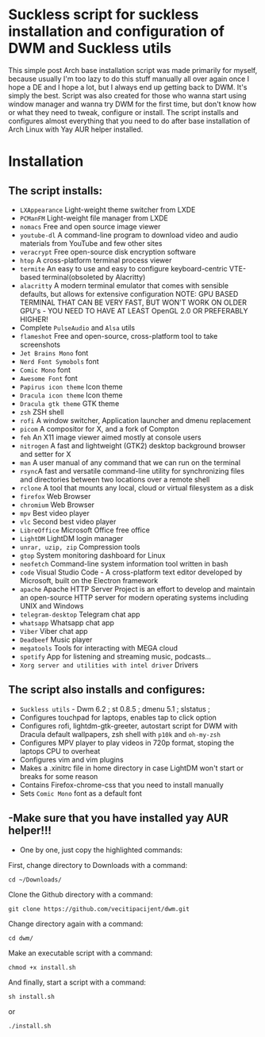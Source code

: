 # Suckless script for suckless installation and configuration of DWM and Suckless utils

This simple post Arch base installation script was made primarily for myself, because usually I'm too lazy to do this stuff manually all over again once I hope a DE and I hope a lot, but I always end up getting back to DWM. It's simply the best. Script was also created for those who wanna start using window manager and wanna try DWM for the first time, but don't know how or what they need to tweak, configure or install. The script installs and configures almost everything that you need to do after base installation of Arch Linux with Yay AUR helper installed.
                     
# Installation

## The script installs:
* `LXAppearance` Light-weight theme switcher from LXDE
* `PCManFM` Light-weight file manager from LXDE
* `nomacs` Free and open source image viewer
* `youtube-dl` A command-line program to download video and audio materials from YouTube and few other sites
* `veracrypt` Free open-source disk encryption software
* `htop`  A cross-platform terminal process viewer
* `termite` An easy to use and easy to configure keyboard-centric VTE-based terminal(obsoleted by Alacritty)
* `alacritty` A modern terminal emulator that comes with sensible defaults, but allows for extensive configuration NOTE: GPU BASED TERMINAL THAT CAN BE VERY FAST, BUT WON'T WORK ON OLDER GPU's - YOU NEED TO HAVE AT LEAST OpenGL 2.0 OR PREFERABLY HIGHER!
* Complete `PulseAudio` and `Alsa` utils
* `flameshot` Free and open-source, cross-platform tool to take screenshots
* `Jet Brains Mono` font
* `Nerd Font Symobols` font
* `Comic Mono` font
* `Awesome Font` font
* `Papirus icon theme` Icon theme
* `Dracula icon theme` Icon theme
* `Dracula gtk theme` GTK theme
* `zsh` ZSH shell
* `rofi` A window switcher, Application launcher and dmenu replacement
* `picom` A compositor for X, and a fork of Compton
* `feh` An X11 image viewer aimed mostly at console users
* `nitrogen` A fast and lightweight (GTK2) desktop background browser and setter for X
* `man` A user manual of any command that we can run on the terminal
* `rsync`A fast and versatile command-line utility for synchronizing files and directories between two locations over a remote shell
* `rclone` A tool that mounts any local, cloud or virtual filesystem as a disk
* `firefox` Web Browser
* `chromium` Web Browser
* `mpv` Best video player
* `vlc` Second best video player
* `LibreOffice` Microsoft Office free office
* `LightDM` LightDM login manager
* `unrar, uzip, zip` Compression tools
* `gtop` System monitoring dashboard for Linux
* `neofetch` Command-line system information tool written in bash
* `code` Visual Studio Code - A cross-platform text editor developed by Microsoft, built on the Electron framework
* `apache` Apache HTTP Server Project is an effort to develop and maintain an open-source HTTP server for modern operating systems including UNIX and Windows
* `telegram-desktop` Telegram chat app
* `whatsapp` Whatsapp chat app
* `Viber` Viber chat app
* `Deadbeef` Music player
* `megatools` Tools for interacting with MEGA cloud
* `spotify` App for listening and streaming music, podcasts...
* `Xorg server and utilities with intel driver` Drivers

## The script also installs and configures:
* `Suckless utils` - Dwm 6.2 ; st 0.8.5 ; dmenu 5.1 ; slstatus ;
* Configures touchpad for laptops, enables tap to click option
* Configures rofi, lightdm-gtk-greeter, autostart script for DWM with Dracula default wallpapers, zsh shell with `p10k` and `oh-my-zsh`
* Configures MPV player to play videos in 720p format, stoping the laptops CPU to overheat
* Configures vim and vim plugins
* Makes a .xinitrc file in home directory in case LightDM won't start or breaks for some reason
* Contains Firefox-chrome-css that you need to install manually
* Sets `Comic Mono` font as a default font

## -Make sure that you have installed yay AUR helper!!!

* One by one, just copy the highlighted commands:

First, change directory to Downloads with a command:

`cd ~/Downloads/`

Clone the Github directory with a command:

`git clone https://github.com/vecitipacijent/dwm.git`

Change directory again with a command:

`cd dwm/`

Make an executable script with a command:

`chmod +x install.sh`

And finally, start a script with a command:

`sh install.sh` 

or

`./install.sh`
